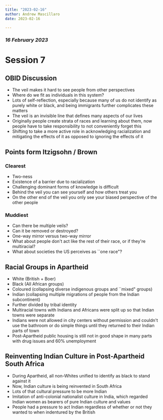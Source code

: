 ```yaml
---
title: "2023-02-16"
author: Andrew Mascillaro
date: 2023-02-16

---
```


### _16 February 2023_

# Session 7

## OBID Discussion

- The veil makes it hard to see people from
other perspectives
- Where do we fit as individuals in this system?
- Lots of self-reflection, especially because
many of us do not identify as purely white or
black, and being immigrants further complicates
these matters
- The veil is an invisible line that defines
many aspects of our lives
- Originally people create strata of races and
learning about them, now people have to take
responsibility to not conveniently forget this
- Shifting to take a more active role in acknowledging
racialization and mitigating the effects of it
as opposed to ignoring the effects of it

## Points form Itzigsohn / Brown

### Clearest

- Two-ness
- Existence of a barrier due to racialization
- Challenging dominant forms of knowledge is difficult
- Behind the veil you can see yourself and how others
treat you
- On the other end of the veil you only see your
biased perspective of the other people

### Muddiest

- Can there be multiple veils?
- Can it be removed or destroyed?
- One-way mirror versus two-way mirror
- What about people don't act like the rest of their
race, or if they're multiracial?
- What about societies the US perceives as \`\`one race"?

## Racial Groups in Apartheid

- White (British + Boer)
- Black (All African groups)
- Coloured (collapsing diverse indigenous groups and
\`\`mixed" groups)
- Indian (collapsing multiple migrations of people from
the Indian subcontinent)
- Further divided by tribal identity
- Multiracial towns with Indians and Africans were split up
so that Indian towns were separate
- Indians were not allowed in city centers without permission
and couldn't use the bathroom or do simple things until they
returned to their Indian parts of town
- Post-Apartheid public housing is still not in good shape
in many parts with drug issues and 60% unemployment

## Reinventing Indian Culture in Post-Apartheid South Africa

- During Apartheid, all non-Whites unified to identify as
black to stand against it
- Now, Indian culture is being reinvented in South Africa
- Lots of that cultural pressure to be more Indian
- Imitation of anti-colonial nationalist culture in India,
which regarded Indian women as bearers of pure Indian
culture and values
- People had a pressure to act Indian regardless of whether
or not they wanted to when indentured by the British

